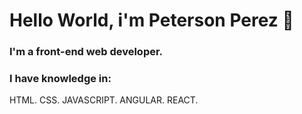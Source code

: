 # Hello World, i'm Peterson Perez 👋

### I'm a front-end web developer.

### I have knowledge in:

HTML.
CSS.
JAVASCRIPT.
ANGULAR.
REACT.
